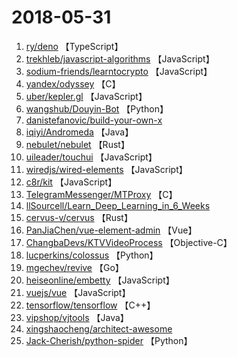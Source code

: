 # 2018-05-31

1. [ry/deno](https://github.com/ry/deno) 【TypeScript】
2. [trekhleb/javascript-algorithms](https://github.com/trekhleb/javascript-algorithms) 【JavaScript】
3. [sodium-friends/learntocrypto](https://github.com/sodium-friends/learntocrypto) 【JavaScript】
4. [yandex/odyssey](https://github.com/yandex/odyssey) 【C】
5. [uber/kepler.gl](https://github.com/uber/kepler.gl) 【JavaScript】
6. [wangshub/Douyin-Bot](https://github.com/wangshub/Douyin-Bot) 【Python】
7. [danistefanovic/build-your-own-x](https://github.com/danistefanovic/build-your-own-x) 
8. [iqiyi/Andromeda](https://github.com/iqiyi/Andromeda) 【Java】
9. [nebulet/nebulet](https://github.com/nebulet/nebulet) 【Rust】
10. [uileader/touchui](https://github.com/uileader/touchui) 【JavaScript】
11. [wiredjs/wired-elements](https://github.com/wiredjs/wired-elements) 【JavaScript】
12. [c8r/kit](https://github.com/c8r/kit) 【JavaScript】
13. [TelegramMessenger/MTProxy](https://github.com/TelegramMessenger/MTProxy) 【C】
14. [llSourcell/Learn_Deep_Learning_in_6_Weeks](https://github.com/llSourcell/Learn_Deep_Learning_in_6_Weeks) 
15. [cervus-v/cervus](https://github.com/cervus-v/cervus) 【Rust】
16. [PanJiaChen/vue-element-admin](https://github.com/PanJiaChen/vue-element-admin) 【Vue】
17. [ChangbaDevs/KTVVideoProcess](https://github.com/ChangbaDevs/KTVVideoProcess) 【Objective-C】
18. [lucperkins/colossus](https://github.com/lucperkins/colossus) 【Python】
19. [mgechev/revive](https://github.com/mgechev/revive) 【Go】
20. [heiseonline/embetty](https://github.com/heiseonline/embetty) 【JavaScript】
21. [vuejs/vue](https://github.com/vuejs/vue) 【JavaScript】
22. [tensorflow/tensorflow](https://github.com/tensorflow/tensorflow) 【C++】
23. [vipshop/vjtools](https://github.com/vipshop/vjtools) 【Java】
24. [xingshaocheng/architect-awesome](https://github.com/xingshaocheng/architect-awesome) 
25. [Jack-Cherish/python-spider](https://github.com/Jack-Cherish/python-spider) 【Python】
